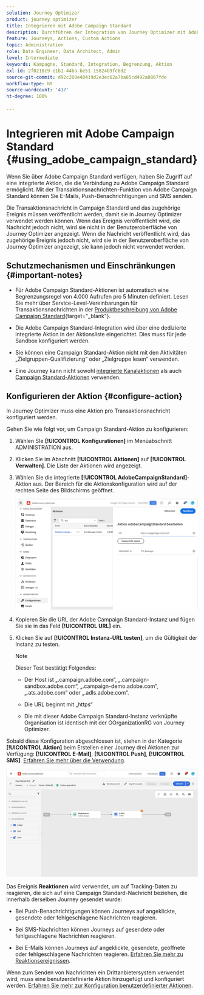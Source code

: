 ```yaml
---
solution: Journey Optimizer
product: journey optimizer
title: Integrieren mit Adobe Campaign Standard
description: Durchführen der Integration von Journey Optimizer mit Adobe Campaign Standard
feature: Journeys, Actions, Custom Actions
topic: Administration
role: Data Engineer, Data Architect, Admin
level: Intermediate
keywords: Kampagne, Standard, Integration, Begrenzung, Aktion
exl-id: 2f0218c9-e1b1-44ba-be51-15824b9fc6d2
source-git-commit: d92c280e40419d2e3ec62a7ba85cd492a0867fde
workflow-type: ht
source-wordcount: '437'
ht-degree: 100%

---
```


# Integrieren mit Adobe Campaign Standard {#using_adobe_campaign_standard}

Wenn Sie über Adobe Campaign Standard verfügen, haben Sie Zugriff auf eine integrierte Aktion, die die Verbindung zu Adobe Campaign Standard ermöglicht. Mit der Transaktionsnachrichten-Funktion von Adobe Campaign Standard können Sie E-Mails, Push-Benachrichtigungen und SMS senden.

Die Transaktionsnachricht in Campaign Standard und das zugehörige Ereignis müssen veröffentlicht werden, damit sie in Journey Optimizer verwendet werden können. Wenn das Ereignis veröffentlicht wird, die Nachricht jedoch nicht, wird sie nicht in der Benutzeroberfläche von Journey Optimizer angezeigt. Wenn die Nachricht veröffentlicht wird, das zugehörige Ereignis jedoch nicht, wird sie in der Benutzeroberfläche von Journey Optimizer angezeigt, sie kann jedoch nicht verwendet werden.

## Schutzmechanismen und Einschränkungen {#important-notes}

* Für Adobe Campaign Standard-Aktionen ist automatisch eine Begrenzungsregel von 4.000 Aufrufen pro 5 Minuten definiert. Lesen Sie mehr über Service-Level-Vereinbarungen für Transaktionsnachrichten in der [Produktbeschreibung von Adobe Campaign Standard](https://helpx.adobe.com/de/legal/product-descriptions/campaign-standard.html){target="_blank"}.

* Die Adobe Campaign Standard-Integration wird über eine dedizierte integrierte Aktion in der Aktionsliste eingerichtet. Dies muss für jede Sandbox konfiguriert werden.

* Sie können eine Campaign Standard-Aktion nicht mit den Aktivitäten „Zielgruppen-Qualifizierung“ oder „Zielgruppe lesen“ verwenden.

* Eine Journey kann nicht sowohl [integrierte Kanalaktionen](../building-journeys/journeys-message.md) als auch [Campaign Standard-Aktionen](../building-journeys/using-adobe-campaign-standard.md) verwenden.

## Konfigurieren der Aktion {#configure-action}

In Journey Optimizer muss eine Aktion pro Transaktionsnachricht konfiguriert werden.

Gehen Sie wie folgt vor, um Campaign Standard-Aktion zu konfigurieren:

1. Wählen SIe **[!UICONTROL Konfigurationen]** im Menüabschnitt ADMINISTRATION aus. 

1. Klicken Sie im Abschnitt **[!UICONTROL Aktionen]** auf **[!UICONTROL Verwalten]**. Die Liste der Aktionen wird angezeigt.

1. Wählen Sie die integrierte **[!UICONTROL AdobeCampaignStandard]**-Aktion aus. Der Bereich für die Aktionskonfiguration wird auf der rechten Seite des Bildschirms geöffnet.

   ![](assets/actioncampaign.png)

1. Kopieren Sie die URL der Adobe Campaign Standard-Instanz und fügen Sie sie in das Feld **[!UICONTROL URL]** ein.

1. Klicken Sie auf **[!UICONTROL Instanz-URL testen]**, um die Gültigkeit der Instanz zu testen.

   >[!NOTE]
   >
   >Dieser Test bestätigt Folgendes:
   >
   >* Der Host ist „.campaign.adobe.com“, „.campaign-sandbox.adobe.com“, „.campaign-demo.adobe.com“, „.ats.adobe.com“ oder „.adls.adobe.com“.
   >
   >* Die URL beginnt mit „https“
   >
   >* Die mit dieser Adobe Campaign Standard-Instanz verknüpfte Organisation ist identisch mit der OOrganizationRG von Journey Optimizer.

Sobald diese Konfiguration abgeschlossen ist, stehen in der Kategorie **[!UICONTROL Aktion]** beim Erstellen einer Journey drei Aktionen zur Verfügung: **[!UICONTROL E-Mail]**, **[!UICONTROL Push]**, **[!UICONTROL SMS]**. [Erfahren Sie mehr über die Verwendung](../building-journeys/using-adobe-campaign-standard.md).

![](assets/journey58.png)

Das Ereignis **Reaktionen** wird verwendet, um auf Tracking-Daten zu reagieren, die sich auf eine Campaign Standard-Nachricht beziehen, die innerhalb derselben Journey gesendet wurde:

* Bei Push-Benachrichtigungen können Journeys auf angeklickte, gesendete oder fehlgeschlagene Nachrichten reagieren. 

* Bei SMS-Nachrichten können Journeys auf gesendete oder fehlgeschlagene Nachrichten reagieren. 

* Bei E-Mails können Journeys auf angeklickte, gesendete, geöffnete oder fehlgeschlagene Nachrichten reagieren. [Erfahren Sie mehr zu Reaktionsereignissen](../building-journeys/reaction-events.md).

Wenn zum Senden von Nachrichten ein Drittanbietersystem verwendet wird, muss eine benutzerdefinierte Aktion hinzugefügt und konfiguriert werden. [Erfahren Sie mehr zur Konfiguration benutzerdefinierter Aktionen](../action/about-custom-action-configuration.md).